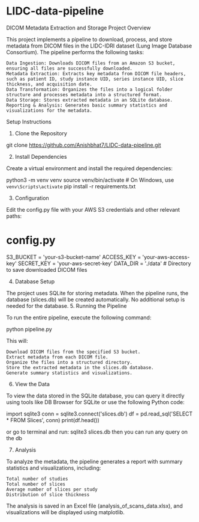 # LIDC-data-pipeline
DICOM Metadata Extraction and Storage
Project Overview

This project implements a pipeline to download, process, and store metadata from DICOM files in the LIDC-IDRI dataset (Lung Image Database Consortium). The pipeline performs the following tasks:

    Data Ingestion: Downloads DICOM files from an Amazon S3 bucket, ensuring all files are successfully downloaded.
    Metadata Extraction: Extracts key metadata from DICOM file headers, such as patient ID, study instance UID, series instance UID, slice thickness, and acquisition date.
    Data Transformation: Organizes the files into a logical folder structure and processes metadata into a structured format.
    Data Storage: Stores extracted metadata in an SQLite database.
    Reporting & Analysis: Generates basic summary statistics and visualizations for the metadata.


Setup Instructions
1. Clone the Repository

git clone https://github.com/Anishbhat7/LIDC-data-pipeline.git

2. Install Dependencies

Create a virtual environment and install the required dependencies:

python3 -m venv venv
source venv/bin/activate    # On Windows, use `venv\Scripts\activate`
pip install -r requirements.txt

3. Configuration

Edit the config.py file with your AWS S3 credentials and other relevant paths:

# config.py

S3_BUCKET = 'your-s3-bucket-name'
ACCESS_KEY = 'your-aws-access-key'
SECRET_KEY = 'your-aws-secret-key'
DATA_DIR = './data'  # Directory to save downloaded DICOM files

4. Database Setup

The project uses SQLite for storing metadata. When the pipeline runs, the database (slices.db) will be created automatically. No additional setup is needed for the database.
5. Running the Pipeline

To run the entire pipeline, execute the following command:

python pipeline.py

This will:

    Download DICOM files from the specified S3 bucket.
    Extract metadata from each DICOM file.
    Organize the files into a structured directory.
    Store the extracted metadata in the slices.db database.
    Generate summary statistics and visualizations.

6. View the Data

To view the data stored in the SQLite database, you can query it directly using tools like DB Browser for SQLite or use the following Python code:

import sqlite3
conn = sqlite3.connect('slices.db')
df = pd.read_sql('SELECT * FROM Slices', conn)
print(df.head())

or go to terminal and run:
sqlite3 slices.db
then you can run any query on the db

7. Analysis

To analyze the metadata, the pipeline generates a report with summary statistics and visualizations, including:

    Total number of studies
    Total number of slices
    Average number of slices per study
    Distribution of slice thickness

The analysis is saved in an Excel file (analysis_of_scans_data.xlsx), and visualizations will be displayed using matplotlib.